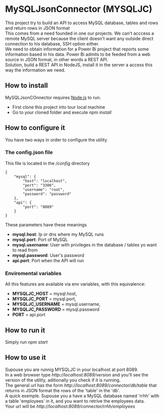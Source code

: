 # MySQLJsonConnector (MYSQLJC)
This project try to build an API to access MySQL database, tables and rows and return rows in JSON format  
This comes from a need founded in one our projects. We can't acccess a remote MySQL server because the client doesn't want any outside direct connection to his database, SSH option either.  
We need to obtain information for a Power Bi project that reports some information based in his data. Power Bi admits to be feeded from a web source in JSON format, in other words a REST API.  
Solution, build a REST API in NodeJS, install it in the server a access this way the information we need.
## How to install  
MySQLJsonCOnnector requires [Node.js](https://nodejs.org/) to run.
- First clone this project into tour local machine
- Go to your cloned folder and execute *npm install*
## How to configure it
You have two ways in order to configure the utility  
### The config.json file
This file is located in the */config* directory 
```
{
    "mysql": {
        "host": "localhost",
        "port": "3306",
        "username": "root",
        "password": "password"
    },
    "api": {
        "port": "8089"
    }
}
```
These parameters have these meanings
- **mysql.host**: Ip or dns where my MySQL runs
- **mysql.port**: Port of MySQL
- **mysql.username**: User with privileges in the database / tables yo want to read from
- **mysql.password**: User's password
- **api.port**: Port when the API will run
  
### Enviromental variables
All this features are available via env variables, with this equivalence:  
- **MYSQLJC_HOST** = mysql.host,
- **MYSQLJC_PORT** = mysql.port,
- **MYSQLJC_USERNAME** = mysql.username,
- **MYSQLJC_PASSWORD** = mysql.password
- **PORT** = api.port

## How to run it
Simply run *npm start*

## How to use it
Supouse you are runnig MYSQLJC in your localhost at port 8089.  
In a web browser type *http://localhost:8089/version* and you'll see the version of the utility, aditionally you check if it is running.    
The general url has the form *http://localhost:8089/connector/db/table* that returns in JSON format the rows of the 'table' in the 'db'.   
A quick exemple. Supouse you a have a MySQL database named 'rrhh' with a table 'employees' in it, and you want to retrive the employees data.  
Your url will be *http://localhost:8089/connector/rrhh/employees* 





